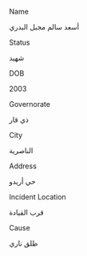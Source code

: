 Name

أسعد سالم مجبل
البدري

Status

شهيد

DOB

2003

Governorate

ذي قار

City

الناصرية

Address

حي أريدو

Incident Location

قرب القيادة

Cause

طلق ناري 